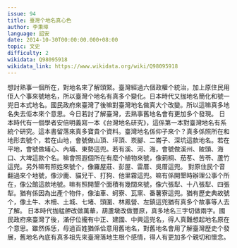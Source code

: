 ```yaml
---
issue: 94
title: 臺灣个地名真心色
author: 李秉璋
language: 詔安
date: 2014-10-30T00:00:00.000+08:00
topic: 文史
difficulty: 2
wikidata: Q98095918
wikidata_link: https://www.wikidata.org/wiki/Q98095918
---
```

想討熟事一個所在，對地名來了解頭緊。臺灣經過六個政權个統治，加上原住民用佢人个事來號地名，所以臺灣个地名有真多个變化。日本時代又拁地名簡化和號一兜日本式地名。國民政府來臺灣了後嘛對臺灣地名做真大个改變。所以這嘛真多地名失去佢本來个意思。今日若討了解臺灣，去熟事舊地名會有更加多个發現。
日本時代有一個學者安倍明義寫一本《台灣地名研究》，這係第一本對臺灣地名有系統个研究。這本書留落來真多寶貴个資料。臺灣地名係仰子來个？真多係照所在和地形去號个，若在山地，會號做山頂、坪頂、崁腳、二崙子、深坑這款地名。若在平地，會號做埔心、內埔、東勢這兜。若有溪、河、海，會號做溪州、陂頭、海口、大埤這款个名。嘛會照遐個所在有麼个植物來號，像莿桐、茄苳、苦苓、蘆竹這兜。另外嘛有照姓來號个，像羅屋莊、彭屋、雷厝、吳厝這兜。
對原住民个音翻過來个地號，像沙鹿、貓兒干、打狗、他里霧這兜。嘛有係開墾時辦理公事个所在，像公館這款地號。嘛有照開墾个面積有幾闊來號，像六張犁、十八張犁、四張犁。猶有係因為出產个物件，像油車、蚵寮、瓦窯、番薯寮這兜。猶有歷史典故號个，像土牛、木柵、土城、七堵、頭圍、林鳳營、左鎮這兜猶有真多个故事等人去了解。
日本時代拁艋舺改做萬華，葫蘆墩改做豐原，真多地名三字切做兩字。國民政府來臺灣了後，滿仔位攏有中正、建國、中興這兜名，得人真難想起地名原在个意思。雖然係恁，毋過百姓猶係佮意用舊地名，對舊地名會用了解臺灣歷史个發展，舊地名內底有真多祖先來臺灣落地生根个感情，得人有更加多个親切和懷念。